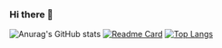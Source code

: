 ### Hi there 👋

![Anurag's GitHub stats](https://github-readme-stats.vercel.app/api?username=Ekrem05&hide=issues&show_icons=true&theme=great-gatsby&bg_color=00000000)
[![Readme Card](https://github-readme-stats.vercel.app/api/pin/?username=Ekrem05&repo=Honey-Zone)](https://github.com/Ekrem05/Honey-Zone)
[![Top Langs](https://github-readme-stats.vercel.app/api/top-langs/?username=Ekrem05&langs_count=8)](https://github.com/anuraghazra/github-readme-stats)
